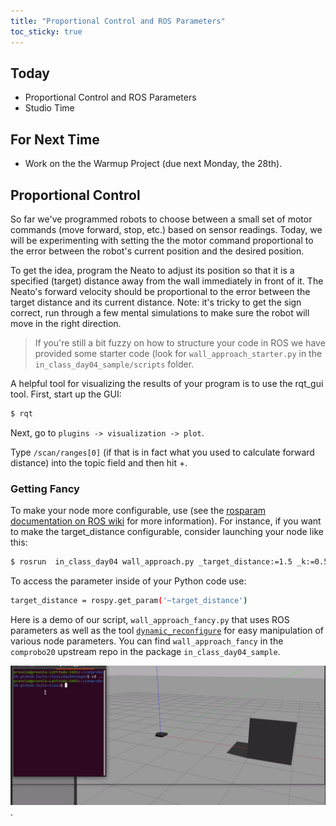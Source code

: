 ```yaml
---
title: "Proportional Control and ROS Parameters"
toc_sticky: true
---
```


## Today
* Proportional Control and ROS Parameters
* Studio Time

## For Next Time
* Work on the <a-no-proxy href="../assignments/warmup_project" data-canvas="https://olin.instructure.com/courses/143/assignments/440">the Warmup Project</a-no-proxy> (due next Monday, the 28th).


## Proportional Control

So far we've programmed robots to choose between a small set of motor commands (move forward, stop, etc.) based on sensor readings.  Today, we will be experimenting with setting the the motor command  proportional to the error between the robot's current position and the desired position.

To get the idea, program the Neato to adjust its position so that it is a specified (target) distance away from the wall immediately in front of it.  The Neato's forward velocity should be proportional to the error between the target distance and its current distance.  Note: it's tricky to get the sign correct, run through a few mental simulations to make sure the robot will move in the right direction.

> If you're still a bit fuzzy on how to structure your code in ROS we have provided some starter code (look for ``wall_approach_starter.py`` in the ``in_class_day04_sample/scripts`` folder.

A helpful tool for visualizing the results of your program is to use the <a-no-proxy href="http://wiki.ros.org/rqt/UserGuide">rqt_gui tool</a-no-proxy>.  First, start up the GUI:

```bash
$ rqt
```

Next, go to ``plugins -> visualization -> plot``.

Type ``/scan/ranges[0]`` (if that is in fact what you used to calculate forward distance) into the topic field and then hit +.

### Getting Fancy

To make your node more configurable, use (see the [rosparam documentation on ROS wiki](http://wiki.ros.org/rospy/Overview/Parameter%20Server) for more information).  For instance, if you want to make the target_distance configurable, consider launching your node like this:

```bash
$ rosrun  in_class_day04 wall_approach.py _target_distance:=1.5 _k:=0.5
```

To access the parameter inside of your Python code use:

```bash
target_distance = rospy.get_param('~target_distance')
```

Here is a demo of our script, ``wall_approach_fancy.py`` that uses ROS parameters as well as the tool [``dynamic_reconfigure``](http://wiki.ros.org/dynamic_reconfigure/Tutorials) for easy manipulation of various node parameters.  You can find ``wall_approach_fancy`` in the ``comprobo20`` upstream repo in the package ``in_class_day04_sample``.

![An animated Gif that shows a robot attempting to maintain a particular distance from a wall](day04images/wall_approach_fancy.gif).
